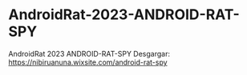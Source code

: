 # AndroidRat-2023-ANDROID-RAT-SPY
AndroidRat 2023 ANDROID-RAT-SPY 
Desgargar: https://nibiruanuna.wixsite.com/android-rat-spy
